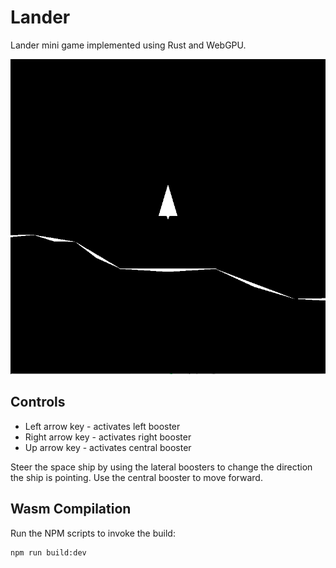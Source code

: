 Lander
======

Lander mini game implemented using Rust and WebGPU.

![image Screenshot](./readme/ss.png)

Controls
--------

 * Left arrow key - activates left booster
 * Right arrow key - activates right booster
 * Up arrow key - activates central booster

Steer the space ship by using the lateral boosters to change the direction the ship is pointing. Use the central booster to move forward.

Wasm Compilation
----------------
Run the NPM scripts to invoke the build:

    npm run build:dev